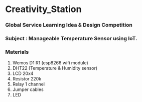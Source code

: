 # Creativity_Station
### Global Service Learning Idea & Design Competition
### Subject : Manageable Temperature Sensor using IoT.

### Materials
1. Wemos D1 R1 (esp8266 wifi module)
2. DHT22 (Temperature & Humidity sensor)
3. LCD 20x4
4. Resistor 220k
5. Relay 1 channel
6. Jumper cables
7. LED
